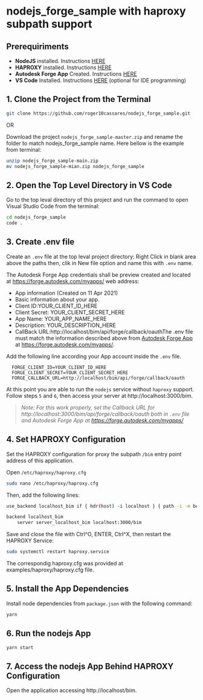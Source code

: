 # nodejs_forge_sample with haproxy subpath support


## Prerequiriments

* **NodeJS** installed. Instructions [HERE](https://nodejs.org/en/)
* **HAPROXY** installed. Instructions [HERE](http://www.haproxy.org/)
* **Autodesk Forge App** Created. Instructions [HERE](https://forge.autodesk.com/)
* **VS Code** Installed. Instructions [HERE](https://code.visualstudio.com/) (optional for IDE programming)



## 1. Clone the Project from the Terminal

```bash
git clone https://github.com/roger10cassares/nodejs_forge_sample.git
```

OR

Download the project `nodejs_forge_sample-master.zip` and rename the folder to match nodejs_forge_sample name. Here bellow is the example from terminal:

```bash
unzip nodejs_forge_sample-main.zip
mv nodejs_forge_sample-mian.zip nodejs_forge_sample
```



## 2. Open the Top Level Directory in VS Code

Go to the top leval directory of this project and run the command to open Visual Studio Code from the terminal:

```bash
cd nodejs_forge_sample
code .
```



## 3. Create .env file

Create an `.env` file at the top leval project directory: Right Click in blank area above the paths then, clik in New file option and name this with `.env` name.

The Autodesk Forge App credentials shall be preview created and located at https://forge.autodesk.com/myapps/ web address:

* App information (Created on 11 Apr 2021)
* Basic information about your app.
* Client ID:YOUR_CLIENT_ID_HERE
* Client Secret: YOUR_CLIENT_SECRET_HERE
* App Name: YOUR_APP_NAME_HERE
* Description: YOUR_DESCRIPTION_HERE
* CallBack URL:http://localhost/bim/api/forge/callback/oauthThe .env file must match the information described above from [Autodesk Forge App](https://forge.autodesk.com/) at https://forge.autodesk.com/myapps/.

Add the following line according your App account inside the `.env` file.

```env
  FORGE_CLIENT_ID=YOUR_CLIENT_ID_HERE
  FORGE_CLIENT_SECRET=YOUR_CLIENT_SECRET_HERE
  FORGE_CALLBACK_URL=http://localhost/bim/api/forge/callback/oauth
```

At this point you are able to run the `nodejs` service without `haproxy` support. Follow steps `5` and `6`, then access your server at http://localhost:3000/bim. 

> *Note: For this work properly, set the Callback URL for http://localhost:3000/bim/api/forge/callback/oauth both in `.env` file and Autodesk Forge App at https://forge.autodesk.com/myapps/*



## 4. Set HAPROXY Configuration

Set the HAPROXY configuration for proxy the subpath `/bim` entry point address of this application.

Open `/etc/haproxy/haproxy.cfg` 

```bash
sudo nano /etc/haproxy/haproxy.cfg
```

Then, add the following lines:

```bash
use_backend localhost_bim if { hdr(host) -i localhost } { path -i -m beg /bim }

backend localhost_bim
    server server_localhost_bim localhost:3000/bim
```

Save and close the file with Ctrl^O, ENTER, Ctrl^X, then restart the HAPROXY Service:

```bash
sudo systemctl restart haproxy.service
```

The correspondig haproxy.cfg was provided at examples/haproxy/haproxy.cfg file.



## 5. Install the App Dependencies

Install node dependencies from `package.json` with the following command:

```bash
yarn
```



## 6. Run the nodejs App

```bash
yarn start
```



## 7. Access the nodejs App Behind HAPROXY Configuration

Open the application accessing http://localhost/bim.